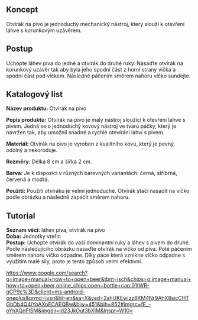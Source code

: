 ## Koncept
Otvírák na pivo je jednoduchý mechanický nástroj, který slouží k otevření láhve s korunkovým uzávěrem.

## Postup
Uchopte láhev piva do jedné a otvírák do druhé ruky. Nasaďte otvírák na korunkový uzávěr tak aby byla jeho spodní část z horní strany víčka a spodní část pod víčkem. Následně páčením směrem nahoru víčko sundejte.

## Katalogový list
**Název produktu:** Otvírák na pivo

**Popis produktu:** Otvírák na pivo je malý nástroj sloužící k otevření lahve s pivem. Jedná se o jednoduchý kovový nástroj ve tvaru páčky, který je navržen tak, aby umožnil snadné a rychlé otevírání lahví s pivem.

**Materiál:** Otvírák na pivo je vyroben z kvalitního kovu, který je pevný, odolný a nekoroduje.

**Rozměry:** Délka 8 cm a šířka 2 cm.

**Barva:** Je k dispozici v různých barevných variantách: černá, stříbrná, červená a modrá.

**Použití:** Použití otvíráku je velmi jednoduché. Otvírák stačí nasadit na víčko podle obrázku a následně zapáčit směrem nahoru.

## Tutorial
**Seznam věcí:** láhev piva, otvírák na pivo\
**Doba:**  Jednotky vteřin\
**Postup:** Uchopte otvírák do vaší dominantní ruky a láhev s pivem do druhé. Podle následujícího obrázku nasaďte otvírák na víčko od piva. Poté páčením směrem nahoru víčko odpadne. Díky páce která vznikne víčko odpadne s využitím malé síly, proto je tento způsob velmi efektivní.





https://www.google.com/search?q=image+manual+how+to+open+beer&tbm=isch&chips=q:image+manual+how+to+open+beer,online_chips:open+bottle+cap:01tWR-qCP9c%3D&client=ms-android-oneplus&prmd=ivsn&hl=en&sa=X&ved=2ahUKEwizz8KM4Nr9AhX8sicCHTGbDb4Q4lYoAXoECAEQBw&biw=451&bih=852#imgrc=fE_-oYnXQnFISM&imgdii=ld23JkOut3bXIM&lnspr=W10=
